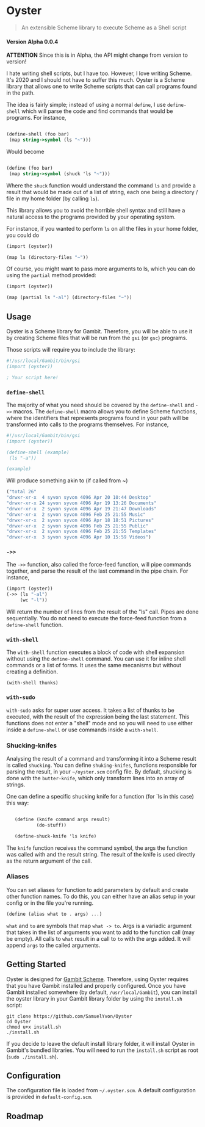 # Oyster

> An extensible Scheme library to execute Scheme as a Shell script

#### Version Alpha 0.0.4

__ATTENTION__ Since this is in Alpha, the API might change from version to version!

I hate writing shell scripts, but I have too. However, I love writing Scheme. It's 2020 and I should not have to suffer this much. Oyster is a Scheme library that allows one to write Scheme scripts that can call programs found in the path.

The idea is fairly simple; instead of using a normal `define`, I use `define-shell` which will parse the code and find commands that would be programs. For instance,

```Scheme

(define-shell (foo bar)
 (map string->symbol (ls "~")))

```

Would become


```Scheme

(define (foo bar)
 (map string->symbol (shuck 'ls "~")))

```

Where the `shuck` function would understand the command `ls` and provide a result that would be made out of a list of string, each one being a directory / file in my home folder (by calling `ls`).

This library allows you to avoid the horrible shell syntax and still have a natural access to the programs provided by your operating system.

For instance, if you wanted to perform `ls` on all the files in your home folder, you could do

```Scheme
(import (oyster))

(map ls (directory-files "~"))
```

Of course, you might want to pass more arguments to ls, which you can do using the `partial` method provided:

```Scheme
(import (oyster))

(map (partial ls "-al") (directory-files "~"))
```

## Usage

Oyster is a Scheme library for Gambit. Therefore, you will be able to use it by creating Scheme files that will be run from the `gsi` (or `gsc`) programs.

Those scripts will require you to include the library:

```Scheme
#!/usr/local/Gambit/bin/gsi
(import (oyster))

; Your script here!
```


### `define-shell`

The majority of what you need should be covered by the `define-shell` and `->>` macros. The `define-shell` macro allows you to define Scheme functions, where the identifiers that represents programs found in your path will be transformed into calls to the programs themselves. For instance,

```Scheme
#!/usr/local/Gambit/bin/gsi
(import (oyster))

(define-shell (example)
 (ls "-a"))

(example)
```
Will produce something akin to (if called from ~)

```Scheme
("total 26"
"drwxr-xr-x  4 syvon syvon 4096 Apr 20 10:44 Desktop"
"drwxr-xr-x 24 syvon syvon 4096 Apr 19 13:26 Documents"
"drwxr-xr-x  2 syvon syvon 4096 Apr 19 21:47 Downloads"
"drwxr-xr-x  2 syvon syvon 4096 Feb 25 21:55 Music"
"drwxr-xr-x  2 syvon syvon 4096 Apr 18 18:51 Pictures"
"drwxr-xr-x  2 syvon syvon 4096 Feb 25 21:55 Public"
"drwxr-xr-x  2 syvon syvon 4096 Feb 25 21:55 Templates"
"drwxr-xr-x  3 syvon syvon 4096 Apr 10 15:59 Videos")
```

### `->>`

The `->>` function, also called the force-feed function, will pipe commands together, and parse the result of the last command in the pipe chain. For instance,

```Scheme
(import (oyster))
(->> (ls "-al")
     (wc "-l"))
```

Will return the number of lines from the result of the "ls" call. Pipes are done sequentially. You do not need to execute the force-feed function from a `define-shell` function.

### `with-shell`

The `with-shell` function executes a block of code with shell expansion without using the `define-shell` command. You can use it for inline shell commands or a list of forms. It uses the same mecanisms but without creating a definition.

`(with-shell thunks)`

### `with-sudo`

`with-sudo` asks for super user access. It takes a list of thunks to be executed, with the result of the expression being the last statement. This functions does not enter
a "shell" mode and so you will need to use either inside a `define-shell` or use commands inside a `with-shell`.

### Shucking-knifes

Analysing the result of a command and transforming it into a Scheme result is called `shucking`. You can define `shuking-knifes`, functions responsible for parsing the result, in your `~/oyster.scm` config file. By default, shucking is done with the `butter-knife`, which only transform lines into an array of strings.

One can define a specific shucking knife  for a function (for `ls in this case) this way:

```Scheme

   (define (knife command args result)
           (do-stuff))

   (define-shuck-knife 'ls knife)
```

The `knife` function receives the command symbol, the args the function was called with and the result string. The result of the knife is used directly as the return argument of the call.


### Aliases

You can set aliases for function to add parameters by default and create other function names. To do this, you can either have an alias setup in your config or in the file you're running.

```Scheme
(define (alias what to . args) ...)
```

`what` and `to` are symbols that map `what -> to`. Args is a variadic argument that takes in the list of arguments you want to add to the function call (may be empty). All calls to `what` result in a call to `to` with the args added. It will append `args` to the called arguments.

## Getting Started

Oyster is designed for [Gambit Scheme](https://github.com/gambit/gambit). Therefore, using Oyster
requires that you have Gambit installed and properly configured. Once you have Gambit installed somewhere (by default, `/usr/local/Gambit`), you can install the oyster library in your Gambit library folder by using the `install.sh` script:

```Shell
git clone https://github.com/SamuelYvon/Oyster
cd Oyster
chmod u+x install.sh
./install.sh
```

If you decide to leave the default install library folder, it will install Oyster in Gambit's bundled libraries. You will need to run the `install.sh` script as root (`sudo ./install.sh`).

## Configuration

The configuration file is loaded from `~/.oyster.scm`. A default configuration is provided in `default-config.scm`.

## Roadmap
